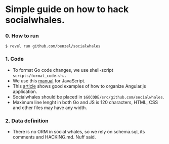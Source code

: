 # Simple guide on how to hack socialwhales.

### 0. How to run

```
$ revel run github.com/benzel/socialwhales
```

### 1. Code

* To format Go code changes, we use shell-script `scripts/format_code.sh.`.
* We use this [manual](http://google-styleguide.googlecode.com/svn/trunk/javascriptguide.xml) for JavaScript.
* This [article](https://gocardless.com/blog/building-a-large-angular-application/) shows good examples of how to organize Angular.js application.
* Socialwhales should be placed in `$GOCODE/src/github.com/socialwhales`.
* Maximum line lenght in both Go and JS is 120 characters, HTML, CSS and other files may have any width.

### 2. Data definition

* There is no ORM in social whales, so we rely on schema.sql, its comments and HACKING.md. Nuff said.
